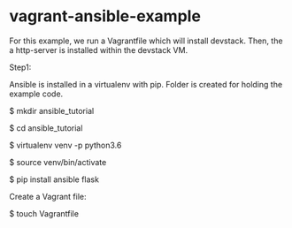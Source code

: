 # vagrant-ansible-example

For this example, we run a Vagrantfile which will install devstack.
Then, the a http-server is installed within the devstack VM. 

Step1:

Ansible is installed in a virtualenv with pip. Folder is created for holding the example code.

$ mkdir ansible_tutorial

$ cd ansible_tutorial

$ virtualenv venv -p python3.6

$ source venv/bin/activate

$ pip install ansible flask

Create a Vagrant file:

$ touch Vagrantfile

